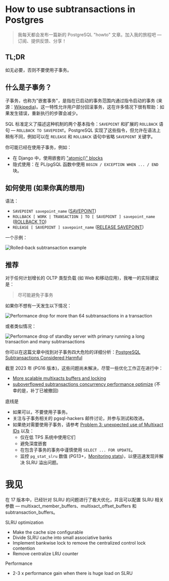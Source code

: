 # How to use subtransactions in Postgres

> 我每天都会发布一篇新的 PostgreSQL "howto" 文章。加入我的旅程吧 — 订阅、提供反馈、分享！

## TL;DR

如无必要，否则不要使用子事务。

## 什么是子事务？

子事务，也称为"嵌套事务"，是指在已启动的事务范围内通过指令启动的事务 (来源：[Wikipedia](https://en.wikipedia.org/wiki/Nested_transaction))。这一特性允许用户部分回滚事务，这在许多情况下很有帮助：如果发生错误，重新执行的步骤会减少。

SQL 标准定义了描述这种机制的两个基本指令：`SAVEPOINT` 和扩展的 `ROLLBACK` 语句 — `ROLLBACK TO SAVEPOINT`。PostgreSQL 实现了这些指令，但允许在语法上稍有不同，例如可以在 `RELEASE` 和 `ROLLBACK` 语句中省略 `SAVEPOINT` 关键字。

你可能已经在使用子事务，例如：

- 在 Django 中，使用嵌套的 ["atomic()" blocks](https://docs.djangoproject.com/en/5.0/topics/db/transactions/#savepoints)
- 隐式使用：在 PL/pgSQL 函数中使用 `BEGIN / EXCEPTION WHEN ... / END` 块。

## 如何使用 (如果你真的想用)

语法：

- `SAVEPOINT savepoint_name` ([SAVEPOINT](https://postgresql.org/docs/current/sql-savepoint.html))
- `ROLLBACK [ WORK | TRANSACTION ] TO [ SAVEPOINT ] savepoint_name` ([ROLLBACK TO](https://postgresql.org/docs/current/sql-rollback-to.html))
- `RELEASE [ SAVEPOINT ] savepoint_name` ([RELEASE SAVEPOINT](https://postgresql.org/docs/current/sql-release-savepoint.html))

一个示例：

![Rolled-back subtransaction example](https://gitlab.com/postgres-ai/postgresql-consulting/postgres-howtos/-/raw/main/files/0035_rolled_back_subtransaction_example.jpg)

## 推荐

对于任何计划增长的 OLTP 类型负载 (如 Web 和移动应用)，我唯一的实际建议是：

> 尽可能避免子事务

如果你不想有一天发生以下情况：

![Performance drop for more than 64 subtransactions in a transaction](https://gitlab.com/postgres-ai/postgresql-consulting/postgres-howtos/-/raw/main/files/0035_performance_drop_too_many_subtx.jpg)

或者类似情况：

![Performance drop of standby server with primary running a long transaction and many subtransactions](https://gitlab.com/postgres-ai/postgresql-consulting/postgres-howtos/-/raw/main/files/0035_standby_server_killed.jpg)

你可以在这篇文章中找到对子事务四大危险的详细分析：[PostgreSQL Subtransactions Considered Harmful](https://postgres.ai/blog/20210831-postgresql-subtransactions-considered-harmful)

截至 2023 年 (PG16 版本)，这些问题尚未解决，尽管一些优化工作正在进行中：

- [More scalable multixacts buffers and locking](https://commitfest.postgresql.org/45/2627/)
- [suboverflowed subtransactions concurrency performance optimize](https://postgresql.org/message-id/flat/003201d79d7b%24189141f0%2449b3c5d0%24@tju.edu.cn) (不幸的是，补丁已被撤回)

底线是

- 如果可以，不要使用子事务。
- 关注与子事务相关的 pgsql-hackers 邮件讨论，并参与测试和改进。
- 如果绝对需要使用子事务，请参考  [Problem 3: unexpected use of Multixact IDs](https://postgres.ai/blog/20210831-postgresql-subtransactions-considered-harmful#problem-3-unexpected-use-of-multixact-ids) 以及：
  - 仅在低 TPS 系统中使用它们
  - 避免深度嵌套
  - 在包含子事务的事务中谨慎使用 `SELECT ... FOR UPDATE`。
  - 监控 `pg_stat_slru` 数值 (PG13+，[Monitoring stats](https://postgresql.org/docs/current/monitoring-stats.html))，以便迅速发现并解决 SLRU 溢出问题。

# 我见

在 17 版本中，已经针对 SLRU 的问题进行了极大优化，并且可以配置 SLRU 相关参数 — multixact_member_buffers、multixact_offset_buffers 和 subtransaction_buffers。

SLRU optimization

- Make the cache size configurable
- Divide SLRU cache into small associative banks
- Implement bankwise lock to remove the centralized control lock contention
- Remove centralize LRU counter

Performance

- 2-3 x performance gain when there is huge load on SLRU